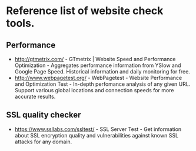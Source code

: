 # Reference list of website check tools.

## Performance

- http://gtmetrix.com/ - GTmetrix | Website Speed and Performance Optimization - Aggregates performance information from YSlow and Google Page Speed. Historical information and daily monitoring for free.
- http://www.webpagetest.org/ - WebPagetest - Website Performance and Optimization Test - In-depth perfomance analysis of any given URL. Support various global locations and connection speeds for more accurate results.

## SSL quality checker

- https://www.ssllabs.com/ssltest/ - SSL Server Test - Get information about SSL encryption quality and vulnerabilities against known SSL attacks for any domain.


